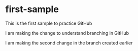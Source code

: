 # first-sample
This is the first sample to practice GitHub

I am making the change to understand branching in GitHub

I am making the second change in the branch created earlier

